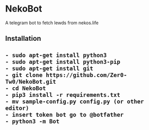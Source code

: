 
# NekoBot 

A telegram bot to fetch lewds from nekos.life

<h2>Installation<h2>

    - sudo apt-get install python3
    - sudo apt-get install python3-pip
    - sudo apt-get install git
    - git clone https://github.com/Zer0-Tw0/NekoBot.git
    - cd NekoBot
    - pip3 install -r requirements.txt
    - mv sample-config.py config.py (or other editor)
    - insert token bot go to @botfather
    - python3 -m Bot
